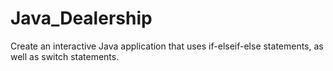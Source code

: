# Java_Dealership
Create an interactive Java application that uses if-elseif-else statements, as well as switch statements.
